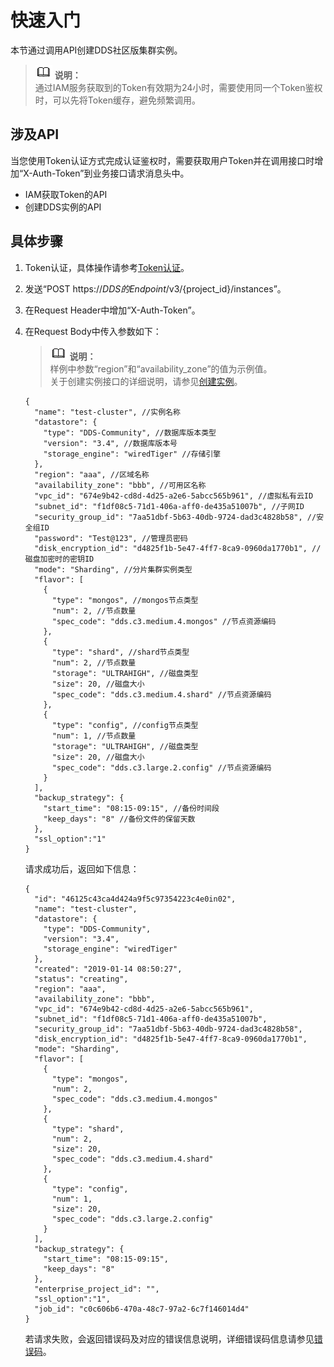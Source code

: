 # 快速入门<a name="dds_api_0013"></a>

本节通过调用API创建DDS社区版集群实例。

>![](public_sys-resources/icon-note.gif) **说明：**   
>通过IAM服务获取到的Token有效期为24小时，需要使用同一个Token鉴权时，可以先将Token缓存，避免频繁调用。  

## 涉及API<a name="zh-cn_topic_0121682346_section872994"></a>

当您使用Token认证方式完成认证鉴权时，需要获取用户Token并在调用接口时增加“X-Auth-Token”到业务接口请求消息头中。

-   IAM获取Token的API
-   创建DDS实例的API

## 具体步骤<a name="zh-cn_topic_0121682346_section7856948"></a>

1.  Token认证，具体操作请参考[Token认证](Token认证.md)。
2.  发送“POST https://_DDS的Endpoint_/v3/\{project\_id\}/instances”。
3.  在Request Header中增加“X-Auth-Token”。
4.  在Request Body中传入参数如下：

    >![](public_sys-resources/icon-note.gif) **说明：**   
    >样例中参数“region”和“availability\_zone”的值为示例值。  
    >关于创建实例接口的详细说明，请参见[创建实例](创建实例.md)。  

    ```
    {
      "name": "test-cluster", //实例名称
      "datastore": {
        "type": "DDS-Community", //数据库版本类型
        "version": "3.4", //数据库版本号
        "storage_engine": "wiredTiger" //存储引擎
      },
      "region": "aaa", //区域名称
      "availability_zone": "bbb", //可用区名称
      "vpc_id": "674e9b42-cd8d-4d25-a2e6-5abcc565b961", //虚拟私有云ID
      "subnet_id": "f1df08c5-71d1-406a-aff0-de435a51007b", //子网ID
      "security_group_id": "7aa51dbf-5b63-40db-9724-dad3c4828b58", //安全组ID
      "password": "Test@123", //管理员密码
      "disk_encryption_id": "d4825f1b-5e47-4ff7-8ca9-0960da1770b1", //磁盘加密时的密钥ID
      "mode": "Sharding", //分片集群实例类型
      "flavor": [
        {
          "type": "mongos", //mongos节点类型
          "num": 2, //节点数量
          "spec_code": "dds.c3.medium.4.mongos" //节点资源编码
        },
        {
          "type": "shard", //shard节点类型
          "num": 2, //节点数量
          "storage": "ULTRAHIGH", //磁盘类型
          "size": 20, //磁盘大小
          "spec_code": "dds.c3.medium.4.shard" //节点资源编码
        },
        {
          "type": "config", //config节点类型
          "num": 1, //节点数量
          "storage": "ULTRAHIGH", //磁盘类型
          "size": 20, //磁盘大小
          "spec_code": "dds.c3.large.2.config" //节点资源编码
        }
      ],
      "backup_strategy": {
        "start_time": "08:15-09:15", //备份时间段
        "keep_days": "8" //备份文件的保留天数
      },
      "ssl_option":"1"
    }
    ```

    请求成功后，返回如下信息：

    ```
    {
      "id": "46125c43ca4d424a9f5c97354223c4e0in02",
      "name": "test-cluster",
      "datastore": {
        "type": "DDS-Community",
        "version": "3.4",
        "storage_engine": "wiredTiger"
      },
      "created": "2019-01-14 08:50:27",
      "status": "creating",
      "region": "aaa",
      "availability_zone": "bbb",
      "vpc_id": "674e9b42-cd8d-4d25-a2e6-5abcc565b961",
      "subnet_id": "f1df08c5-71d1-406a-aff0-de435a51007b",
      "security_group_id": "7aa51dbf-5b63-40db-9724-dad3c4828b58",
      "disk_encryption_id": "d4825f1b-5e47-4ff7-8ca9-0960da1770b1",
      "mode": "Sharding",
      "flavor": [
        {
          "type": "mongos",
          "num": 2,
          "spec_code": "dds.c3.medium.4.mongos"
        },
        {
          "type": "shard",
          "num": 2,
          "size": 20,
          "spec_code": "dds.c3.medium.4.shard"
        },
        {
          "type": "config",
          "num": 1,
          "size": 20,
          "spec_code": "dds.c3.large.2.config"
        }
      ],
      "backup_strategy": {
        "start_time": "08:15-09:15",
        "keep_days": "8"
      },
      "enterprise_project_id": "",
      "ssl_option":"1",
      "job_id": "c0c606b6-470a-48c7-97a2-6c7f146014d4"
    }
    ```

    若请求失败，会返回错误码及对应的错误信息说明，详细错误码信息请参见[错误码](错误码.md)。


